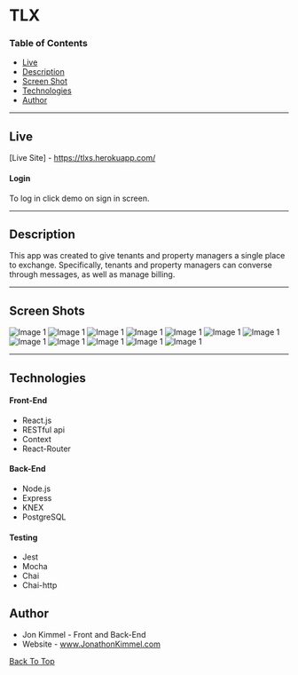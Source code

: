 # TLX

### Table of Contents

- [Live](#Live)
- [Description](#Description)
- [Screen Shot](#Screen-Shot)
- [Technologies](#Technologies)
- [Author](#Author)

---

## Live

[Live Site] - https://tlxs.herokuapp.com/

#### Login

To log in click demo on sign in screen.

---

## Description

This app was created to give tenants and property managers a single place to exchange.
Specifically, tenants and property managers can converse through messages, as well as manage billing.

---

## Screen Shots

![Image 1](screenShots/home.png)
![Image 1](screenShots/register.png)
![Image 1](screenShots/signIn.png)
![Image 1](screenShots/statements.png)
![Image 1](screenShots/invoiceDetails.png)
![Image 1](screenShots/invoiceDetailsBottom.png)
![Image 1](screenShots/inbox.png)
![Image 1](screenShots/messageThread.png)
![Image 1](screenShots/sent.png)
![Image 1](screenShots/newMessage.png)
![Image 1](screenShots/accountBottom.png)
![Image 1](screenShots/accountTop.png)

---

## Technologies

#### Front-End

- React.js
- RESTful api
- Context
- React-Router

#### Back-End

- Node.js
- Express
- KNEX
- PostgreSQL

#### Testing

- Jest
- Mocha
- Chai
- Chai-http

## Author

- Jon Kimmel - Front and Back-End
- Website - www.JonathonKimmel.com

[Back To Top](#TLX)
